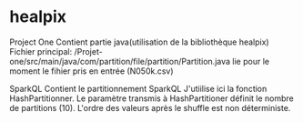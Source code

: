 # healpix
Project One 
Contient partie java(utilisation de la bibliothèque healpix)
Fichier principal: /Projet-one/src/main/java/com/partition/file/partition/Partition.java
lie pour le moment le fihier pris en entrée (N050k.csv)


SparkQL
Contient le partitionnement SparkQL
J'utiilise ici la fonction HashPartitionner. Le paramètre transmis à HashPartitioner définit le nombre de partitions (10).
L'ordre des valeurs après le shuffle est non déterministe.
